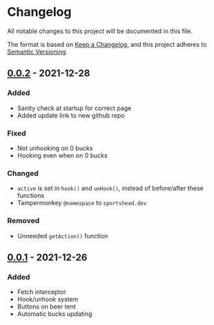 <!-- For torn forums: https://ddormer.github.io/markdown-to-bbcode-site/ -->
# Changelog
All notable changes to this project will be documented in this file.

The format is based on [Keep a Changelog](https://keepachangelog.com/en/1.0.0/), and this project adheres to [Semantic Versioning](https://semver.org/spec/v2.0.0.html).

## [0.0.2] - 2021-12-28
### Added
- Sanity check at startup for correct page
- Added update link to new github repo

### Fixed
- Not unhooking on 0 bucks
- Hooking even when on 0 bucks

### Changed
- `active` is set *in* `hook()` and `unHook()`, instead of before/after these functions
- Tampermonkey `@namespace` to `sportshead.dev`

### Removed
- Unneeded `getAction()` function

## [0.0.1] -  2021-12-26
### Added
- Fetch interceptor
- Hook/unhook system
- Buttons on beer tent
- Automatic bucks updating

[0.0.2]: https://github.com/sportshead/beer_glass/compare/v0.0.1...v0.0.2
[0.0.1]: https://github.com/sportshead/beer_glass/releases/tag/v0.0.1
